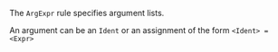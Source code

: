 The `ArgExpr` rule specifies argument lists.

An argument can be an `Ident` or an assignment of the form `<Ident> = <Expr>`

